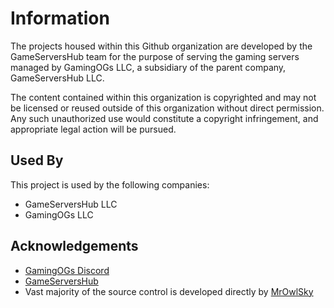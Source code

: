 # Information
The projects housed within this Github organization are developed by the GameServersHub team for the purpose of serving the gaming servers managed by GamingOGs LLC, a subsidiary of the parent company, GameServersHub LLC.

The content contained within this organization is copyrighted and may not be licensed or reused outside of this organization without direct permission. Any such unauthorized use would constitute a copyright infringement, and appropriate legal action will be pursued.


## Used By

This project is used by the following companies:

- GameServersHub LLC
- GamingOGs LLC


## Acknowledgements

 - [GamingOGs Discord](https://discord.gg/aWnMtyWe)
 - [GameServersHub](https://gameservershub.com/)
 - Vast majority of the source control is developed directly by [MrOwlSky](https://github.com/GameServersHub)
